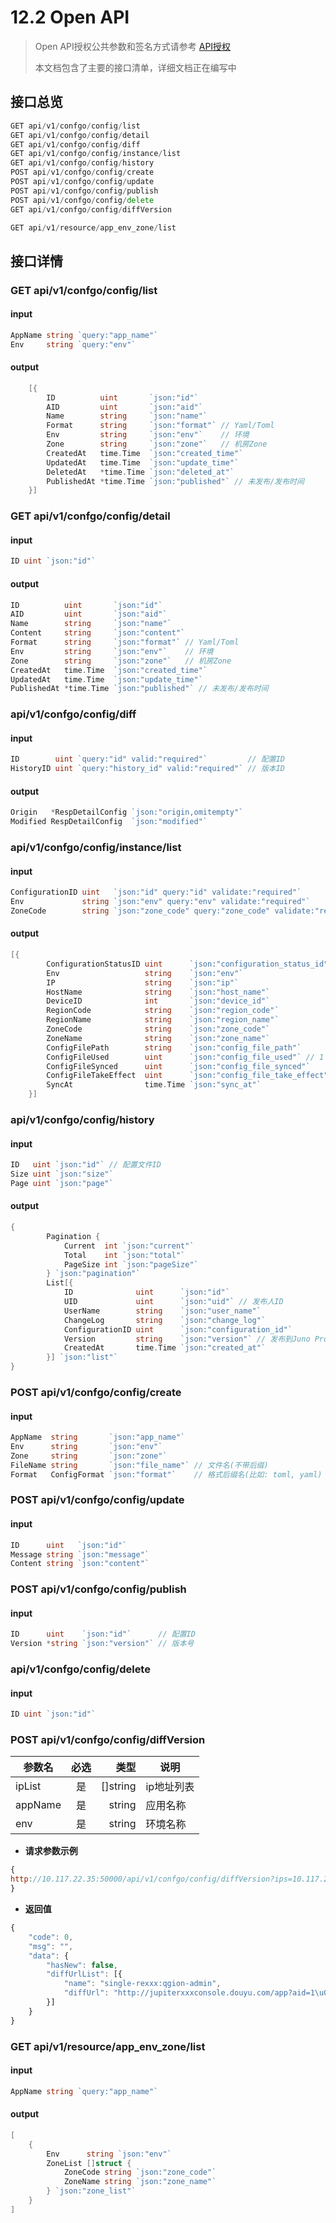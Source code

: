 # 12.2 Open API

> Open API授权公共参数和签名方式请参考 [API授权](./12.1apiauth.md)
>
> 本文档包含了主要的接口清单，详细文档正在编写中

## 接口总览

```go
GET api/v1/confgo/config/list           
GET api/v1/confgo/config/detail         
GET api/v1/confgo/config/diff           
GET api/v1/confgo/config/instance/list
GET api/v1/confgo/config/history        
POST api/v1/confgo/config/create         
POST api/v1/confgo/config/update         
POST api/v1/confgo/config/publish        
POST api/v1/confgo/config/delete
GET api/v1/confgo/config/diffVersion

GET api/v1/resource/app_env_zone/list
```


## 接口详情
### GET api/v1/confgo/config/list
#### input
```go
AppName string `query:"app_name"`
Env     string `query:"env"`
```
#### output
```go
	[{
		ID          uint       `json:"id"`
		AID         uint       `json:"aid"`
		Name        string     `json:"name"`
		Format      string     `json:"format"` // Yaml/Toml
		Env         string     `json:"env"`    // 环境
		Zone        string     `json:"zone"`   // 机房Zone
		CreatedAt   time.Time  `json:"created_time"`
		UpdatedAt   time.Time  `json:"update_time"`
		DeletedAt   *time.Time `json:"deleted_at"`
		PublishedAt *time.Time `json:"published"` // 未发布/发布时间
	}]
```
### GET api/v1/confgo/config/detail
#### input
```go
ID uint `json:"id"`
```
#### output
```go
ID          uint       `json:"id"`
AID         uint       `json:"aid"`
Name        string     `json:"name"`
Content     string     `json:"content"`
Format      string     `json:"format"` // Yaml/Toml
Env         string     `json:"env"`    // 环境
Zone        string     `json:"zone"`   // 机房Zone
CreatedAt   time.Time  `json:"created_time"`
UpdatedAt   time.Time  `json:"update_time"`
PublishedAt *time.Time `json:"published"` // 未发布/发布时间
```
### api/v1/confgo/config/diff
#### input
```go
ID        uint `query:"id" valid:"required"`         // 配置ID
HistoryID uint `query:"history_id" valid:"required"` // 版本ID
```
#### output
```go
Origin   *RespDetailConfig `json:"origin,omitempty"`
Modified RespDetailConfig  `json:"modified"`
```
### api/v1/confgo/config/instance/list
#### input
```go
ConfigurationID uint   `json:"id" query:"id" validate:"required"`
Env             string `json:"env" query:"env" validate:"required"`
ZoneCode        string `json:"zone_code" query:"zone_code" validate:"required"`
```
#### output
```go
[{
		ConfigurationStatusID uint      `json:"configuration_status_id"`
		Env                   string    `json:"env"`
		IP                    string    `json:"ip"`
		HostName              string    `json:"host_name"`
		DeviceID              int       `json:"device_id"`
		RegionCode            string    `json:"region_code"`
		RegionName            string    `json:"region_name"`
		ZoneCode              string    `json:"zone_code"`
		ZoneName              string    `json:"zone_name"`
		ConfigFilePath        string    `json:"config_file_path"`
		ConfigFileUsed        uint      `json:"config_file_used"` // 1 supervisor 2 systemd
		ConfigFileSynced      uint      `json:"config_file_synced"`
		ConfigFileTakeEffect  uint      `json:"config_file_take_effect"`
		SyncAt                time.Time `json:"sync_at"`
	}]
```
### api/v1/confgo/config/history
#### input
```go
ID   uint `json:"id"` // 配置文件ID
Size uint `json:"size"`
Page uint `json:"page"`
```
#### output
```go
{
		Pagination {
			Current  int `json:"current"`
			Total    int `json:"total"`
			PageSize int `json:"pageSize"`
		} `json:"pagination"`
		List[{
			ID              uint      `json:"id"`
			UID             uint      `json:"uid"` // 发布人ID
			UserName        string    `json:"user_name"`
			ChangeLog       string    `json:"change_log"`
			ConfigurationID uint      `json:"configuration_id"`
			Version         string    `json:"version"` // 发布到Juno Proxy的版本号
			CreatedAt       time.Time `json:"created_at"`
		}] `json:"list"`
}

```
### POST api/v1/confgo/config/create
#### input
```go
AppName  string       `json:"app_name"`
Env      string       `json:"env"`
Zone     string       `json:"zone"`
FileName string       `json:"file_name"` // 文件名(不带后缀)
Format   ConfigFormat `json:"format"`    // 格式后缀名(比如: toml, yaml)
```
### POST api/v1/confgo/config/update
#### input
```go
ID      uint   `json:"id"`
Message string `json:"message"`
Content string `json:"content"`
```
### POST api/v1/confgo/config/publish
#### input
```go
ID      uint    `json:"id"`      // 配置ID
Version *string `json:"version"` // 版本号
```
### api/v1/confgo/config/delete
#### input
```go
ID uint `json:"id"`
```

### POST  api/v1/confgo/config/diffVersion

| 参数名        | 必选           | 类型  |说明   |
| ------------- |:-------------:| -----:|------|
| ipList  | 是      |   []string  | ip地址列表 |
| appName  | 是      |   string  |应用名称 |
| env  | 是      |   string  | 环境名称 |

- **请求参数示例**
```javascript
{
http://10.117.22.35:50000/api/v1/confgo/config/diffVersion?ips=10.117.22.35&appName=jupiter-demo&env=live
}
```

- **返回值**
```javascript
{
	"code": 0,
	"msg": "",
	"data": {
		"hasNew": false,
		"diffUrlList": [{
			"name": "single-rexxx:qgion-admin",
			"diffUrl": "http://jupiterxxxconsole.douyu.com/app?aid=1\u0026appName=jupiter-demo\u0026env=live\u0026tab=confgo\u0026publishVersion=\u0026serviceVersion=fa041303713cc4d198f6feb282f23a98"
		}]
	}
}
```



### GET api/v1/resource/app_env_zone/list
#### input
```go
AppName string `query:"app_name"`
```
#### output
```go
[
	{
		Env      string `json:"env"`
		ZoneList []struct {
			ZoneCode string `json:"zone_code"`
			ZoneName string `json:"zone_name"`
		} `json:"zone_list"`
	}
]
```